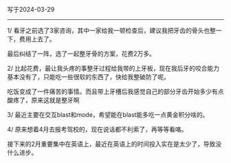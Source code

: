 写于2024-03-29

-----

1/  看牙之前选了3家咨询，其中一家给我一顿检查后，建议我把牙齿的骨头也整一下，费用上去了。

最后纠结了一阵，选了一起整牙骨的方案，花费2万多。

2/ 比起花费，最让我头疼的事整牙过程给我带的上牙板，现在我后牙的咬合能力基本没有了，只能吃一些很软的东西了，快给我整破防了呢。

吃饭变成了一件痛苦的事情。而且带上牙槽后我感觉自己的部分牙齿开始多少有点酸疼了，原来这就是整牙啊

3/ 最近主要在交互blast和mode，希望能在blast能多吃一点黄金积分啥的。

4/ 原来想着4月去报考驾校的，现在说话都不利索了，再等等看咯。

接下来的2月重要集中在英语上，最近在英语上的时间投入实在是太少了，导致没什么进步。


